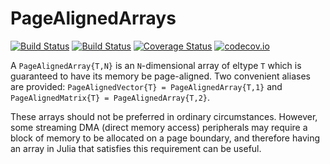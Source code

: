 # PageAlignedArrays

[![Build Status](https://travis-ci.org/ajkeller34/PageAlignedArrays.jl.svg?branch=master)](https://travis-ci.org/ajkeller34/PageAlignedArrays.jl)
[![Build Status](https://ci.appveyor.com/api/projects/status/953iyvhr2520hahg?svg=true)](https://ci.appveyor.com/project/ajkeller34/pagealignedarrays-jl)
[![Coverage Status](https://coveralls.io/repos/ajkeller34/PageAlignedArrays.jl/badge.svg?branch=master&service=github)](https://coveralls.io/github/ajkeller34/PageAlignedArrays.jl?branch=master)
[![codecov.io](http://codecov.io/github/ajkeller34/PageAlignedArrays.jl/coverage.svg?branch=master)](http://codecov.io/github/ajkeller34/PageAlignedArrays.jl?branch=master)

A `PageAlignedArray{T,N}` is an `N`-dimensional array of eltype `T` which is guaranteed to have its memory be
page-aligned. Two convenient aliases are provided: `PageAlignedVector{T} = PageAlignedArray{T,1}`
and `PageAlignedMatrix{T} = PageAlignedArray{T,2}`.

These arrays should not be preferred in ordinary circumstances. However, some streaming
DMA (direct memory access) peripherals may require a block of memory to be allocated on a
page boundary, and therefore having an array in Julia that satisfies this requirement can be
useful.

